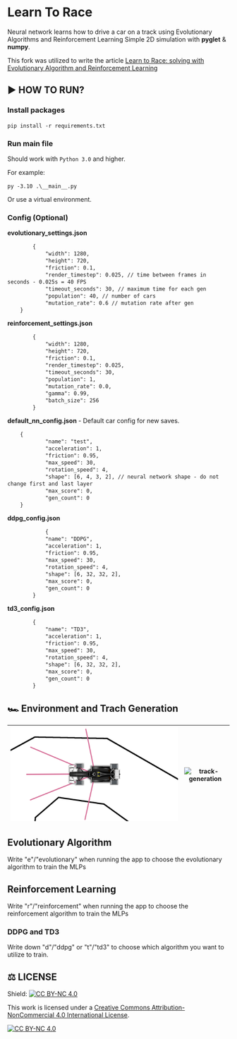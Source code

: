 # Learn To Race

Neural network learns how to drive a car on a track using Evolutionary Algorithms and Reinforcement Learning
Simple 2D simulation with **pyglet** & **numpy**.

This fork was utilized to write the article [Learn to Race: solving with Evolutionary Algorithm and Reinforcement Learning](/Learn%20to%20Race%20solving%20with%20Evolutionary%20Algorithms%20and%20Reinforcement%20Learning.pdf)

## ▶️️ HOW TO RUN?

### Install packages

    pip install -r requirements.txt

### Run main file

Should work with `Python 3.0` and higher.

For example:

    py -3.10 .\__main__.py

Or use a virtual environment.

### Config (Optional)

**evolutionary_settings.json**

```
		{
			"width": 1280,
			"height": 720,
			"friction": 0.1,
			"render_timestep": 0.025, // time between frames in seconds - 0.025s = 40 FPS
			"timeout_seconds": 30, // maximum time for each gen
			"population": 40, // number of cars
			"mutation_rate": 0.6 // mutation rate after gen
    }
```

**reinforcement_settings.json**

```
		{
			"width": 1280,
			"height": 720,
			"friction": 0.1,
			"render_timestep": 0.025,
			"timeout_seconds": 30,
			"population": 1,
			"mutation_rate": 0.0,
			"gamma": 0.99,
			"batch_size": 256
		}
```

**default_nn_config.json** - Default car config for new saves.

```
    {
			"name": "test",
			"acceleration": 1,
			"friction": 0.95,
			"max_speed": 30,
			"rotation_speed": 4,
			"shape": [6, 4, 3, 2], // neural network shape - do not change first and last layer
			"max_score": 0,
			"gen_count": 0
    }
```

**ddpg_config.json**

```
			{
    		"name": "DDPG",
    		"acceleration": 1,
    		"friction": 0.95,
    		"max_speed": 30,
    		"rotation_speed": 4,
    		"shape": [6, 32, 32, 2],
    		"max_score": 0,
    		"gen_count": 0
    	}
```

**td3_config.json**

```
    	{
    		"name": "TD3",
    		"acceleration": 1,
    		"friction": 0.95,
    		"max_speed": 30,
    		"rotation_speed": 4,
    		"shape": [6, 32, 32, 2],
    		"max_score": 0,
    		"gen_count": 0
    	}
```

## 🏎️ Environment and Trach Generation

| ![car-sensor](/images/car_sensors.png) | ![track-generation](https://user-images.githubusercontent.com/46631861/161503022-bf0ca0d1-f678-48ce-b570-5bcaaa47b6f3.gif) |
| -------------------------------------- | -------------------------------------------------------------------------------------------------------------------------- |

## Evolutionary Algorithm

Write "e"/"evolutionary" when running the app to choose the evolutionary algorithm to train the MLPs

## Reinforcement Learning

Write "r"/"reinforcement" when running the app to choose the reinforcement algorithm to train the MLPs

### DDPG and TD3

Write down "d"/"ddpg" or "t"/"td3" to choose which algorithm you want to utilize to train.

## ⚖️ LICENSE

Shield: [![CC BY-NC 4.0][cc-by-nc-shield]][cc-by-nc]

This work is licensed under a
[Creative Commons Attribution-NonCommercial 4.0 International License][cc-by-nc].

[![CC BY-NC 4.0][cc-by-nc-image]][cc-by-nc]

[cc-by-nc]: https://creativecommons.org/licenses/by-nc/4.0/
[cc-by-nc-image]: https://licensebuttons.net/l/by-nc/4.0/88x31.png
[cc-by-nc-shield]: https://img.shields.io/badge/License-CC%20BY--NC%204.0-lightgrey.svg
[car-sensors]: https://raw.githubusercontent.com/JPVercosa/LearnToRace/master/.github/images/car_sensors.png
